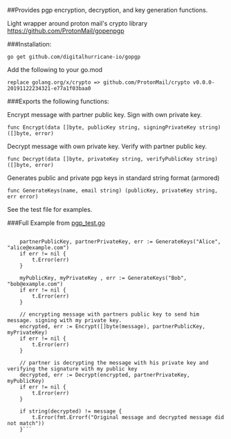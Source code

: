 ##Provides pgp encryption, decryption, and key generation functions.

Light wrapper around proton mail's crypto library https://github.com/ProtonMail/gopenpgp

###Installation:

```go get github.com/digitalhurricane-io/gopgp```

Add the following to your go.mod

```replace golang.org/x/crypto => github.com/ProtonMail/crypto v0.0.0-20191122234321-e77a1f03baa0```



###Exports the following functions:

Encrypt message with partner public key. Sign with own private key.

```func Encrypt(data []byte, publicKey string, signingPrivateKey string) ([]byte, error)```

Decrypt message with own private key. Verify with partner public key.

```func Decrypt(data []byte, privateKey string, verifyPublicKey string) ([]byte, error)```

Generates public and private pgp keys in standard string format (armored)

```func GenerateKeys(name, email string) (publicKey, privateKey string, err error)```

See the test file for examples.

###Full Example from [pgp_test.go](pgp_test.go)
```	message := "My Test Message"
   
   	partnerPublicKey, partnerPrivateKey, err := GenerateKeys("Alice", "alice@example.com")
   	if err != nil {
   		t.Error(err)
   	}
   
   	myPublicKey, myPrivateKey , err := GenerateKeys("Bob", "bob@example.com")
   	if err != nil {
   		t.Error(err)
   	}
   
   	// encrypting message with partners public key to send him message. signing with my private key.
   	encrypted, err := Encrypt([]byte(message), partnerPublicKey, myPrivateKey)
   	if err != nil {
   		t.Error(err)
   	}
   
   	// partner is decrypting the message with his private key and verifying the signature with my public key
   	decrypted, err := Decrypt(encrypted, partnerPrivateKey, myPublicKey)
   	if err != nil {
   		t.Error(err)
   	}
   
   	if string(decrypted) != message {
   		t.Error(fmt.Errorf("Original message and decrypted message did not match"))
   	}```